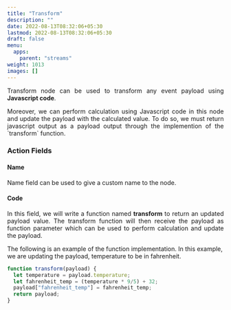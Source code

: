 ```yaml
---
title: "Transform"
description: ""
date: 2022-08-13T08:32:06+05:30
lastmod: 2022-08-13T08:32:06+05:30
draft: false
menu:
  apps:
    parent: "streams"
weight: 1013
images: []
---
```


<p style="text-align: justify;">
Transform node can be used to transform any event payload using  <b>Javascript code</b>.
</p>

<p style="text-align: justify;">
Moreover, we can perform calculation using Javascript code in this node and update the payload with the calculated value. To do so, we must return javascript output as a payload output through the implemention of the `transform` function.
</p>

### Action Fields

#### Name
<p style="text-align: justify;">
Name field can be used to give a custom name to the node.
</p>

#### Code
<p style="text-align: justify;">
In this field, we will write a function named <b>transform</b> to return an updated payload value. The transform function will then receive the payload as function parameter which can be used to perform calculation and update the payload.
</p>

The following is an example of the function implementation. In this example, we are updating the payload, temperature to be in fahrenheit.

```javascript
function transform(payload) {
  let temperature = payload.temperature;
  let fahrenheit_temp = (temperature * 9/5) + 32;
  payload["fahrenheit_temp"] = fahrenheit_temp;
  return payload;
}
```